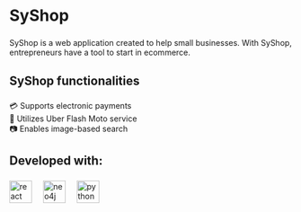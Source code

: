 <h1 align="left">SyShop</h1>

###

<p align="left">SyShop is a web application created to help small businesses. With SyShop, entrepreneurs have a tool to start in ecommerce.</p>

###

<h2 align="left">SyShop functionalities</h2>

###

<p align="left">💳 Supports electronic payments<br>🛵 Utilizes Uber Flash Moto service<br>📷 Enables image-based search</p>

###

<h2 align="left">Developed with:</h2>

###

<div align="left">
  <img src="https://cdn.jsdelivr.net/gh/devicons/devicon/icons/react/react-original.svg" height="40" alt="react logo"  />
  <img width="12" />
  <img src="https://cdn.simpleicons.org/neo4j/4581C3" height="40" alt="neo4j logo"  />
  <img width="12" />
  <img src="https://cdn.jsdelivr.net/gh/devicons/devicon/icons/python/python-original.svg" height="40" alt="python logo"  />
</div>
